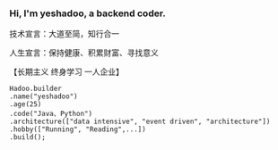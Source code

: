 ### Hi, I'm yeshadoo, a backend coder.
技术宣言：大道至简，知行合一

人生宣言：保持健康、积累财富、寻找意义

【长期主义 终身学习 一人企业】

```
Hadoo.builder
.name("yeshadoo")
.age(25)
.code("Java、Python")
.architecture(["data intensive", "event driven", "architecture"])
.hobby(["Running", "Reading",...])
.build();
```



